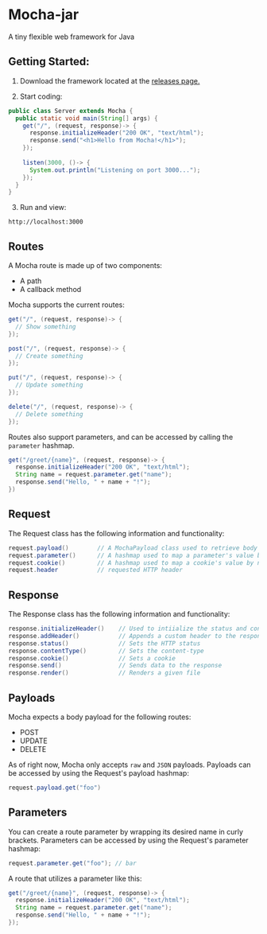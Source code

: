 # Mocha-jar
A tiny flexible web framework for Java

## Getting Started:

1. Download the framework located at the <a href="https://github.com/GabrielGavrilov/mocha-jar/releases">releases page.</a>

2. Start coding:
```Java
public class Server extends Mocha {
  public static void main(String[] args) {
    get("/", (request, response)-> {
      response.initializeHeader("200 OK", "text/html");
      response.send("<h1>Hello from Mocha!</h1>");
    });
  
    listen(3000, ()-> {
      System.out.println("Listening on port 3000...");
    });
  }
}
```
3. Run and view:
```
http://localhost:3000
```

## Routes

A Mocha route is made up of two components: 
- A path
- A callback method

Mocha supports the current routes:

```java
get("/", (request, response)-> {
  // Show something
});

post("/", (request, response)-> {
  // Create something
});

put("/", (request, response)-> {
  // Update something
});

delete("/", (request, response)-> {
  // Delete something
});
```

Routes also support parameters, and can be accessed by calling the ``parameter`` hashmap. 

```java
get("/greet/{name}", (request, response)-> {
  response.initializeHeader("200 OK", "text/html");
  String name = request.parameter.get("name");
  response.send("Hello, " + name + "!");
})
```

## Request

The Request class has the following information and functionality:
```java
request.payload()        // A MochaPayload class used to retrieve body payload information
request.parameter()      // A hashmap used to map a parameter's value by name
request.cookie()         // A hashmap used to map a cookie's value by name
request.header           // requested HTTP header
```

## Response
The Response class has the following information and functionality:
```java
response.initializeHeader()    // Used to intiialize the status and content-type for the response
response.addHeader()           // Appends a custom header to the response
response.status()              // Sets the HTTP status
response.contentType()         // Sets the content-type
response.cookie()              // Sets a cookie
response.send()                // Sends data to the response
response.render()              // Renders a given file
```

## Payloads

Mocha expects a body payload for the following routes:
- POST
- UPDATE
- DELETE

As of right now, Mocha only accepts ``raw`` and ``JSON`` payloads. Payloads can be accessed by using the Request's payload hashmap:
```java
request.payload.get("foo")
```

## Parameters

You can create a route parameter by wrapping its desired name in curly brackets. Parameters can be accessed by using the Request's parameter hashmap:
```java
request.parameter.get("foo"); // bar
```

A route that utilizes a parameter like this:
```java
get("/greet/{name}", (request, response)-> {
  response.initializeHeader("200 OK", "text/html");
  String name = request.parameter.get("name");
  response.send("Hello, " + name + "!");
});
```

